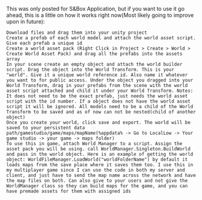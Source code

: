 

This was only posted for S&Box Application, but if you want to use it go ahead, this is a little on how it works right now(Most likely going to improve upon in future):

    Download files and drag them into your unity project
    Create a prefab of each world model and attach the world asset script. Give each prefab a unique id
    Create a world asset pack (Right Click in Project > Create > World > Create World Asset Pack) and drag all the prefabs into the assets array
    In your scene create an empty object and attach the world builder script. Drag the object into the World Transform. This is your "world". Give it a unique world reference id. Also name it whatever you want to for public access. Under the object you dragged into your World Transform, drag in your prefabs from the scene with the world asset script attached and child it under your World Transform. Notes: It does not need to be the exact prefab, just needs the world asset script with the id number. If a object does not have the world asset script it will be ignored. All models need to be a child of the World Transform to be saved and as of now can not be nested(child of another object)
    Once you create your world, click save and export. The world will be saved to your persistent data path/gamestudio/game/maps/mapName(%appdata% -> Go to LocalLow -> Your game studio -> your game -> maps folder)
    To use this in game, attach World Manager to a script. Assign the asset pack you will be using. call WorldManager.Singleton.BuildWorld and pass in the world object. Here is an example of getting the world object: WorldFileManager.LoadWorld("worldFolderName") by default it loads maps from the save place where it saves them too. I use this in my multiplayer game since I can use the code in both my server and client, and just have to send the map name across the network and have the map files on both. Can also give to your users and not give the WorldManager class so they can build maps for the game, and you can have premade assets for them with assigned ids

